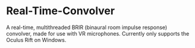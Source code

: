 # Real-Time-Convolver
A real-time, multithreaded BRIR (binaural room impulse response) convolver, made for use with VR microphones. Currently only supports the Oculus Rift on Windows.
